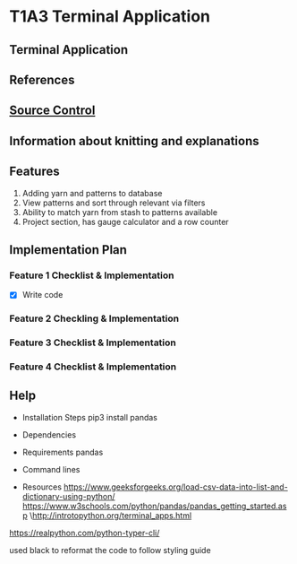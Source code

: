 # T1A3 Terminal Application

Terminal Application
---
## References

## [Source Control](/srcs/Control)

## Information about knitting and explanations

## Features

1. Adding yarn and patterns to database
2. View patterns and sort through relevant via filters
3. Ability to match yarn from stash to patterns available
4. Project section, has gauge calculator and a row counter

## Implementation Plan

### Feature 1 Checklist & Implementation
- [x] Write code 

### Feature 2 Checkling & Implementation

### Feature 3 Checklist & Implementation

### Feature 4 Checklist & Implementation

## Help
 - Installation Steps
 pip3 install pandas

 - Dependencies

 - Requirements
 pandas 


 - Command lines

 - Resources
 https://www.geeksforgeeks.org/load-csv-data-into-list-and-dictionary-using-python/
 https://www.w3schools.com/python/pandas/pandas_getting_started.asp
 \http://introtopython.org/terminal_apps.html
 
 https://realpython.com/python-typer-cli/

 used black to reformat the code to follow styling guide
